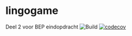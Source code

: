 # lingogame
Deel 2 voor BEP eindopdracht
![Build](https://github.com/jonathanDeGier/lingogame/workflows/Pipeline/badge.svg)
[![codecov](https://codecov.io/gh/JonathandeGier/lingogame/branch/master/graph/badge.svg?token=GDLI9ZCE87)](https://codecov.io/gh/JonathandeGier/lingogame)